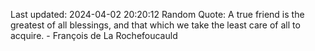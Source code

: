 Last updated: 2024-04-02 20:20:12
Random Quote: A true friend is the greatest of all blessings, and that which we take the least care of all to acquire. - François de La Rochefoucauld